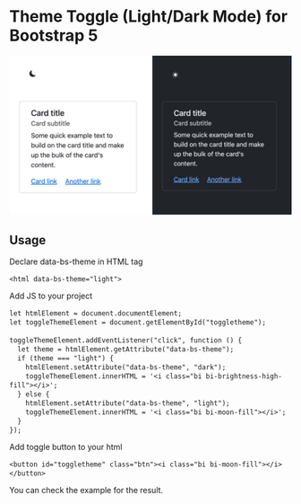 # Theme Toggle (Light/Dark Mode) for Bootstrap 5

![Example](https://github.com/roby27/bootstrap-5-light-dark-mode-switcher/blob/main/example.jpg?raw=true "Example")

## Usage

Declare data-bs-theme in HTML tag

```
<html data-bs-theme="light">
```

Add JS to your project

```
let htmlElement = document.documentElement;
let toggleThemeElement = document.getElementById("toggletheme");

toggleThemeElement.addEventListener("click", function () {
  let theme = htmlElement.getAttribute("data-bs-theme");
  if (theme === "light") {
    htmlElement.setAttribute("data-bs-theme", "dark");
    toggleThemeElement.innerHTML = '<i class="bi bi-brightness-high-fill"></i>';
  } else {
    htmlElement.setAttribute("data-bs-theme", "light");
    toggleThemeElement.innerHTML = '<i class="bi bi-moon-fill"></i>';
  }
});
```

Add toggle button to your html

```
<button id="toggletheme" class="btn"><i class="bi bi-moon-fill"></i></button>
```

You can check the example for the result.
